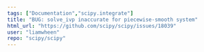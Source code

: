 ```yaml
---
tags: ["Documentation","scipy.integrate"]
title: "BUG: solve_ivp inaccurate for piecewise-smooth system"
html_url: "https://github.com/scipy/scipy/issues/18039"
user: "liamwheen"
repo: "scipy/scipy"
---
```


